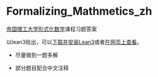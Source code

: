 # Formalizing_Mathmetics_zh
[帝国理工大学形式化数学](https://github.com/ImperialCollegeLondon/formalising-mathematics)课程习题答案

以lean3给出，可以[下载并安装Lean3](https://leanprover.github.io/)或者[在网页上查看](https://leanprover-community.github.io/lean-web-editor/)。


- 尽量做到一题多解

- 部分题目配合中文注释